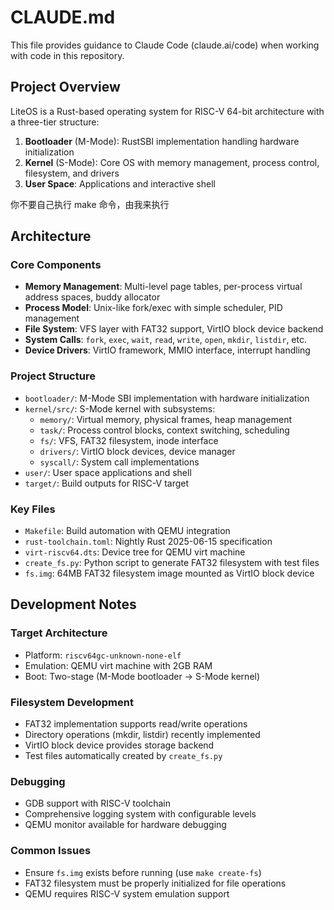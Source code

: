 # CLAUDE.md

This file provides guidance to Claude Code (claude.ai/code) when working with code in this repository.

## Project Overview

LiteOS is a Rust-based operating system for RISC-V 64-bit architecture with a three-tier structure:

1. **Bootloader** (M-Mode): RustSBI implementation handling hardware initialization
2. **Kernel** (S-Mode): Core OS with memory management, process control, filesystem, and drivers
3. **User Space**: Applications and interactive shell

你不要自己执行 make 命令，由我来执行

## Architecture

### Core Components

- **Memory Management**: Multi-level page tables, per-process virtual address spaces, buddy allocator
- **Process Model**: Unix-like fork/exec with simple scheduler, PID management
- **File System**: VFS layer with FAT32 support, VirtIO block device backend
- **System Calls**: `fork`, `exec`, `wait`, `read`, `write`, `open`, `mkdir`, `listdir`, etc.
- **Device Drivers**: VirtIO framework, MMIO interface, interrupt handling

### Project Structure

- `bootloader/`: M-Mode SBI implementation with hardware initialization
- `kernel/src/`: S-Mode kernel with subsystems:
  - `memory/`: Virtual memory, physical frames, heap management
  - `task/`: Process control blocks, context switching, scheduling
  - `fs/`: VFS, FAT32 filesystem, inode interface
  - `drivers/`: VirtIO block devices, device manager
  - `syscall/`: System call implementations
- `user/`: User space applications and shell
- `target/`: Build outputs for RISC-V target

### Key Files

- `Makefile`: Build automation with QEMU integration
- `rust-toolchain.toml`: Nightly Rust 2025-06-15 specification
- `virt-riscv64.dts`: Device tree for QEMU virt machine
- `create_fs.py`: Python script to generate FAT32 filesystem with test files
- `fs.img`: 64MB FAT32 filesystem image mounted as VirtIO block device

## Development Notes

### Target Architecture

- Platform: `riscv64gc-unknown-none-elf`
- Emulation: QEMU virt machine with 2GB RAM
- Boot: Two-stage (M-Mode bootloader → S-Mode kernel)

### Filesystem Development

- FAT32 implementation supports read/write operations
- Directory operations (mkdir, listdir) recently implemented
- VirtIO block device provides storage backend
- Test files automatically created by `create_fs.py`

### Debugging

- GDB support with RISC-V toolchain
- Comprehensive logging system with configurable levels
- QEMU monitor available for hardware debugging

### Common Issues

- Ensure `fs.img` exists before running (use `make create-fs`)
- FAT32 filesystem must be properly initialized for file operations
- QEMU requires RISC-V system emulation support
